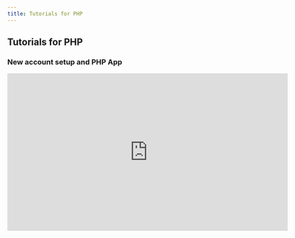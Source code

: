 ```yaml
---
title: Tutorials for PHP
---
```

## Tutorials for PHP


### New account setup and PHP App

<p>
<iframe style="width:640px" height="360" src="http://www.youtube.com/embed/jMwhkO3x8KM?rel=0&autohide=1&showinfo=0" frameborder="0" allowfullscreen="allowfullscreen"> </iframe>  
</p>
